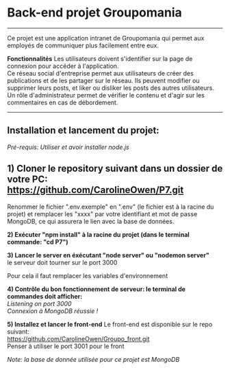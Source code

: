 # Back-end projet Groupomania 
***
Ce projet est une application intranet de Groupomania qui permet aux employés de communiquer plus facilement entre eux.  

**Fonctionnalités**
Les utilisateurs doivent s'identifier sur la page de connexion pour accéder à l'application.  
Ce réseau social d'entreprise permet aux utilisateurs de créer des publications et de les partager sur le réseau. Ils peuvent modifier ou supprimer leurs posts, et liker ou disliker les posts des autres utilisateurs.  
Un rôle d'administrateur permet de vérifier le contenu et d'agir sur les commentaires en cas de débordement.
***

## Installation et lancement du projet:  

*Pré-requis: Utiliser et avoir installer node.js*  

**1) Cloner le repository suivant dans un dossier de votre PC:**  
https://github.com/CarolineOwen/P7.git  
  -  
  Renommer le fichier ".env.exemple" en ".env" (le fichier est à la racine du projet) et remplacer les "xxxx" par votre identifiant et mot de passe MongoDB, ce qui assurera le lien avec la base de données.
  

**2) Exécuter "npm install" à la racine du projet (dans le terminal commande: "cd P7")**  

**3) Lancer le server en éxécutant "node server" ou "nodemon server"**  
le serveur doit tourner sur le port 3000

Pour cela il faut remplacer les variables d'environnement

**4) Contrôle du bon fonctionnement de serveur: le terminal de commandes doit afficher:**  
*Listening on port 3000*  
*Connexion à MongoDB réussie !*

**5) Installez et lancer le front-end**
Le front-end est disponible sur le repo suivant:  
https://github.com/CarolineOwen/Groupo_front.git  
Penser à utiliser le port 3001 pour le front

*Note: la base de donnée utilisée pour ce projet est MongoDB*
